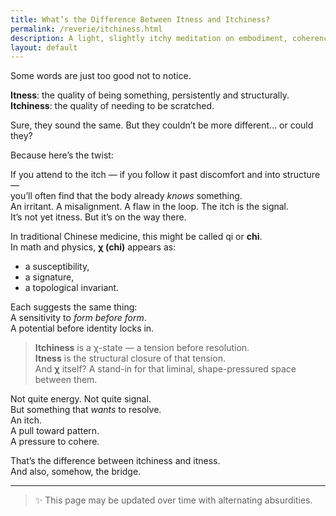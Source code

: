 ```yaml
---
title: What’s the Difference Between Itness and Itchiness?
permalink: /reverie/itchiness.html
description: A light, slightly itchy meditation on embodiment, coherence, and the feeling of “chi.”
layout: default
---
```


Some words are just too good not to notice.

**Itness**: the quality of being something, persistently and structurally.  
**Itchiness**: the quality of needing to be scratched.

Sure, they sound the same. But they couldn’t be more different… or could they?

Because here’s the twist:

If you attend to the itch — if you follow it past discomfort and into structure —  
you’ll often find that the body already *knows* something.  
An irritant. A misalignment. A flaw in the loop. The itch is the signal.  
It’s not yet itness. But it’s on the way there.

In traditional Chinese medicine, this might be called qi or **chi**.  
In math and physics, **χ (chi)** appears as:

- a susceptibility,  
- a signature,  
- a topological invariant.

Each suggests the same thing:  
A sensitivity to *form before form*.  
A potential before identity locks in.

> **Itchiness** is a χ-state — a tension before resolution.  
> **Itness** is the structural closure of that tension.  
> And **χ** itself? A stand-in for that liminal, shape-pressured space between them.

Not quite energy. Not quite signal.  
But something that *wants* to resolve.  
An itch.  
A pull toward pattern.  
A pressure to cohere.

That’s the difference between itchiness and itness.  
And also, somehow, the bridge.

---

> ✨ This page may be updated over time with alternating absurdities.
